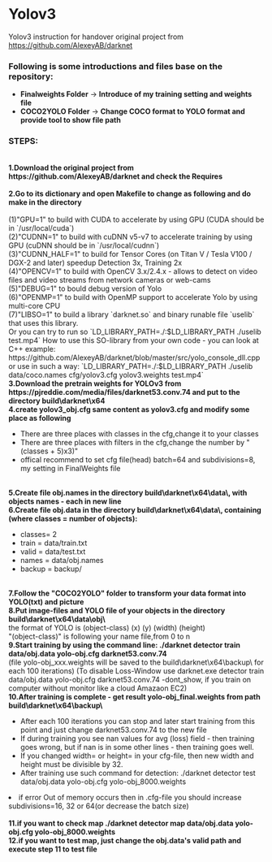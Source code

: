 # Yolov3
Yolov3 instruction for handover
original project from 
https://github.com/AlexeyAB/darknet

<h3>Following is some introductions and files base on the repository:</h3>
<ul>
<li><b>Finalweights Folder</b> -> <b>Introduce of my training setting and weights file</b></li>
<li><b>COCO2YOLO Folder</b> -> <b>Change COCO format to YOLO format and provide tool to show file path</b></li>
</ul>

<h3>STEPS:</h3>
<br><b> 1.Download the original project from https://github.com/AlexeyAB/darknet and check the Requires </b></br>
<br><b> 2.Go to its dictionary and open Makefile to change as following and do make in the directory</b></br>
<br>(1)"GPU=1" to build with CUDA to accelerate by using GPU (CUDA should be in `/usr/local/cuda`)
<br>(2)"CUDNN=1" to build with cuDNN v5-v7 to accelerate training by using GPU (cuDNN should be in `/usr/local/cudnn`)
<br>(3)"CUDNN_HALF=1" to build for Tensor Cores (on Titan V / Tesla V100 / DGX-2 and later) speedup Detection 3x, Training 2x
<br>(4)"OPENCV=1" to build with OpenCV 3.x/2.4.x - allows to detect on video files and video streams from network cameras or web-cams
<br>(5)"DEBUG=1" to bould debug version of Yolo
<br>(6)"OPENMP=1" to build with OpenMP support to accelerate Yolo by using multi-core CPU
<br>(7)"LIBSO=1" to build a library `darknet.so` and binary runable file `uselib` that uses this library. <br>Or you can try to run so `LD_LIBRARY_PATH=./:$LD_LIBRARY_PATH ./uselib test.mp4` How to use this SO-library from your own code - you can look at C++ example: https://github.com/AlexeyAB/darknet/blob/master/src/yolo_console_dll.cpp
    or use in such a way: `LD_LIBRARY_PATH=./:$LD_LIBRARY_PATH ./uselib data/coco.names cfg/yolov3.cfg yolov3.weights test.mp4`
<br><b> 3.Download the pretrain weights for YOLOv3 from https://pjreddie.com/media/files/darknet53.conv.74 and put to the directory build\darknet\x64</b>
<br><b> 4.create yolov3_obj.cfg same content as yolov3.cfg and modify some place as following</b>
<ul>
<li>There are three places with classes in the cfg,change it to your classes</li>
<li>There are three places with filters in the cfg,change the number by "(classes + 5)x3)"</li>
<li>offical recommend to set cfg file(head) batch=64 and subdivisions=8, my setting in FinalWeights file</li>
</ul>
<br><b> 5.Create file obj.names in the directory build\darknet\x64\data\, with objects names - each in new line</b>
<br><b> 6.Create file obj.data in the directory build\darknet\x64\data\, containing (where classes = number of objects):</b>
<ul>
<li>classes= 2</li>
<li>train  = data/train.txt</li>
<li>valid  = data/test.txt</li>
<li>names = data/obj.names</li>
<li>backup = backup/</li>
</ul>
<br><b> 7.Follow the "COCO2YOLO" folder to transform your data format into YOLO(txt) and picture</b>
<br><b> 8.Put image-files and YOLO file of your objects in the directory build\darknet\x64\data\obj\</b>
<br> the format of YOLO is (object-class) (x) (y) (width) (height)
<br> "(object-class)" is following your name file,from 0 to n
<br><b> 9.Start training by using the command line: ./darknet detector train data/obj.data yolo-obj.cfg darknet53.conv.74</b>
<br>(file yolo-obj_xxx.weights will be saved to the build\darknet\x64\backup\ for each 100 iterations) (To disable Loss-Window use darknet.exe detector train data/obj.data yolo-obj.cfg darknet53.conv.74 -dont_show, if you train on computer without monitor like a cloud Amazaon EC2)
<br><b> 10.After training is complete - get result yolo-obj_final.weights from path build\darknet\x64\backup\</b>
<ul>
<li> After each 100 iterations you can stop and later start training from this point and just change darknet53.conv.74 to the new file</li>
<li> If during training you see nan values for avg (loss) field - then training goes wrong, but if nan is in some other lines - then training goes well.</li>
<li> If you changed width= or height= in your cfg-file, then new width and height must be divisible by 32.</li>
<li> After training use such command for detection: ./darknet detector test data/obj.data yolo-obj.cfg yolo-obj_8000.weights</li>
</ul>
<li> if error Out of memory occurs then in .cfg-file you should increase subdivisions=16, 32 or 64(or decrease the batch size)</li>
</ul>
<br><b> 11.if you want to check map ./darknet detector map data/obj.data yolo-obj.cfg yolo-obj_8000.weights</b>
<br><b> 12.if you want to test map, just change the obj.data's valid path and execute step 11 to test file</b>
